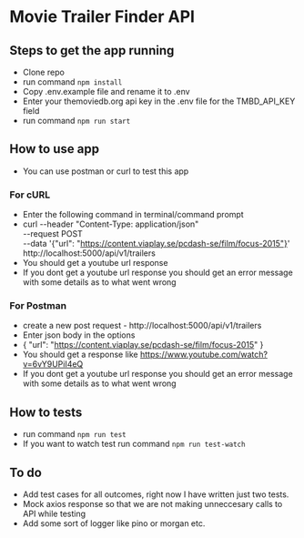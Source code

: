 # Movie Trailer Finder API

## Steps to get the app running

- Clone repo
- run command `npm install`
- Copy .env.example file and rename it to .env
- Enter your themoviedb.org api key in the .env file for the TMBD_API_KEY field
- run command `npm run start`

## How to use app

- You can use postman or curl to test this app

### For cURL

- Enter the following command in terminal/command prompt
- curl --header "Content-Type: application/json" \
  --request POST \
  --data '{"url": "https://content.viaplay.se/pcdash-se/film/focus-2015"}' \
  http://localhost:5000/api/v1/trailers
- You should get a youtube url response
- If you dont get a youtube url response you should get an error message with some details as to what went wrong

### For Postman

- create a new post request - http://localhost:5000/api/v1/trailers
- Enter json body in the options
- { "url": "https://content.viaplay.se/pcdash-se/film/focus-2015" }
- You should get a response like https://www.youtube.com/watch?v=6vY9UPiI4eQ
- If you dont get a youtube url response you should get an error message with some details as to what went wrong

## How to tests

- run command `npm run test`
- If you want to watch test run command `npm run test-watch`

## To do

- Add test cases for all outcomes, right now I have written just two tests.
- Mock axios response so that we are not making unneccesary calls to API while testing
- Add some sort of logger like pino or morgan etc.
